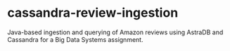 # cassandra-review-ingestion
Java-based ingestion and querying of Amazon reviews using AstraDB and Cassandra for a Big Data Systems assignment.
